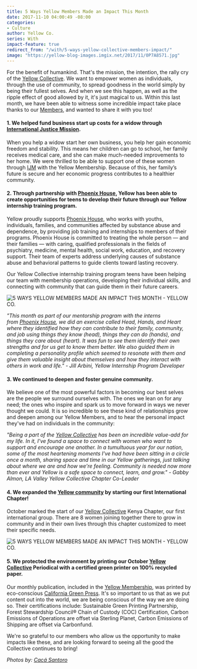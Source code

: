 ```yaml
---
title: 5 Ways Yellow Members Made an Impact This Month
date: 2017-11-10 04:00:49 -08:00
categories:
- Culture
author: Yellow Co.
series: With
impact-feature: true
redirect_from: "/with/5-ways-yellow-collective-members-impact/"
image: "https://yellow-blog-images.imgix.net/2017/11/0P7A8571.jpg"
---
```


For the benefit of humankind. That's the mission, the intention, the rally cry of the [Yellow Collective](http://yellowco.co/membership/). We want to empower women as individuals, through the use of community, to spread goodness in the world simply by being their fullest selves. And when we see this happen, as well as the ripple effect of good allowed by it, it's just magical to us. Within this last month, we have been able to witness some incredible impact take place thanks to our [Members](http://yellowco.co/membership/), and wanted to share it with you too!

#### 1\. We helped fund business start up costs for a widow through [International Justice Mission](http://www.ijm.org/).

When you help a widow start her own business, you help her gain economic freedom and stability. This means her children can go to school, her family receives medical care, and she can make much-needed improvements to her home. We were thrilled to be able to support one of these women through [IJM](http://www.ijm.org/) with the Yellow Membership. Because of this, her family’s future is secure and her economic progress contributes to a healthier community.

#### 2\. Through partnership with [Phoenix House](https://www.phoenixhouse.org/), Yellow has been able to create opportunities for teens to develop their future through our Yellow internship training program.

Yellow proudly supports [Phoenix House](https://www.phoenixhouse.org/), who works with youths, individuals, families, and communities affected by substance abuse and dependence, by providing job training and internships to members of their programs. Phoenix House is committed to treating the whole person — and their families — with caring, qualified professionals in the fields of psychiatry, medicine, mental health, social work, education, and recovery support. Their team of experts address underlying causes of substance abuse and behavioral patterns to guide clients toward lasting recovery.

Our Yellow Collective internship training program teens have been helping our team with membership operations, developing their individual skills, and connecting with community that can guide them in their future careers.

![5 WAYS YELLOW MEMBERS MADE AN IMPACT THIS MONTH - YELLOW CO.](https://yellow-blog-images.imgix.net/2017/11/0P7A2882.jpg)

_"This month as part of our mentorship program with the interns from [Phoenix House](https://www.phoenixhouse.org/), we did an exercise called Head, Hands, and Heart where they identified how they can contribute to their family, community, and job using things they know (head), things they can do (hands), and things they care about (heart). It was fun to see them identify their own strengths and for us get to know them better. We also guided them in completing a personality profile which seemed to resonate with them and give them valuable insight about themselves and how they interact with others in work and life." - Jill Arbini, Yellow Internship Program Developer_

#### 3\. We continued to deepen and foster genuine community.

We believe one of the most powerful factors in becoming our best selves are the people we surround ourselves with. The ones we lean on for any need; the ones who inspire and spark us to move forward in ways we never thought we could. It is so incredible to see these kind of relationships grow and deepen among our Yellow Members, and to hear the personal impact they've had on individuals in the community:

_"Being a part of the [Yellow Collective](http://yellowco.co/membership/) has been an incredible value-add for my life. In it, I've found a space to connect with women who want to support and encourage one another. In a tumultuous year for our nation, some of the most heartening moments I've had have been sitting in a circle once a month, sharing space and time in our Yellow gatherings, just talking about where we are and how we're feeling. Community is needed now more than ever and Yellow is a safe space to connect, learn, and grow." - Gabby Almon, LA Valley Yellow Collective Chapter Co-Leader_

#### 4\. We expanded the [Yellow community](http://yellowco.co/membership/) by starting our first International Chapter!

October marked the start of our [Yellow Collective](http://yellowco.co/membership/) Kenya Chapter, our first international group. There are 8 women joining together there to grow in community and in their own lives through this chapter customized to meet their specific needs.

![5 WAYS YELLOW MEMBERS MADE AN IMPACT THIS MONTH - YELLOW CO.](https://yellow-blog-images.imgix.net/2017/11/0P7A2879.jpg)

#### 5\. We protected the environment by printing our October [Yellow Collective](http://yellowco.co/membership/) Periodical with a certified green printer on 100% recycled paper.

Our monthly publication, included in the [Yellow Membership](http://yellowco.co/membership/), was printed by eco-conscious [California Green Press](http://www.californiagreenpress.com/). It's so important to us that as we put content out into the world, we are being conscious of the way we are doing so. Their certifications include: Sustainable Green Printing Partnership, Forest Stewardship Council® Chain of Custody (COC) Certification, Carbon Emissions of Operations are offset via Sterling Planet, Carbon Emissions of Shipping are offset via Carbonfund.

We're so grateful to our members who allow us the opportunity to make impacts like these, and are looking forward to seeing all the good the Collective continues to bring!

_Photos by: [Cacá Santoro](http://cacasantoro.com/)_
